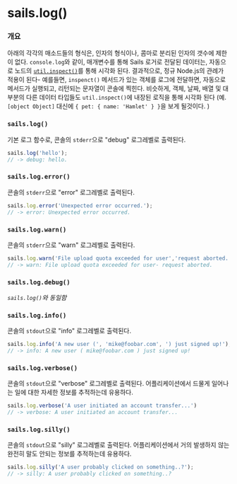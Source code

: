 # sails.log()
### 개요

아래의 각각의 매소드들의 형식은, 인자의 형식이나, 콤마로 분리된 인자의 갯수에 제한이 없다. `console.log`와 같이, 매개변수를 통해 Sails 로거로 전달된 데이터는, 자동으로 노드의 [`util.inspect()`](http://nodejs.org/api/util.html#util_util_inspect_object_options)를 통해 시각화 된다. 결과적으로, 정규 Node.js의 관례가 적용이 된다- 예를들면, `inspenct()` 메서드가 있는 객체를 로그에 전달하면, 자동으로 메서드가 실행되고, 리턴되는 문자열이 콘솔에 찍힌다. 비슷하게, 객체, 날짜, 배열 및 대부분의 다른 데이터 타입들도 `util.inspect()`에 내장된 로직을 통해 시각화 된다 (예. `[object Object]` 대신에 `{ pet: { name: 'Hamlet' } }`을 보게 될것이다. )


### `sails.log()`

기본 로그 함수로, 콘솔의 `stderr`으로 "debug" 로그레벨로 출력된다.


```js
sails.log('hello');
// -> debug: hello.
```

### `sails.log.error()`

콘솔의 `stderr`으로 "error" 로그레벨로 출력된다.

```js
sails.log.error('Unexpected error occurred.');
// -> error: Unexpected error occurred.
```

### `sails.log.warn()`

콘솔의 `stderr`으로 "warn" 로그레벨로 출력된다.

```js
sails.log.warn('File upload quota exceeded for user','request aborted.');
// -> warn: File upload quota exceeded for user- request aborted.
```

### `sails.log.debug()`
_`sails.log()`와 동일함_

### `sails.log.info()`

콘솔의 `stdout`으로 "info" 로그레벨로 출력된다.

```js
sails.log.info('A new user (', 'mike@foobar.com', ') just signed up!');
// -> info: A new user ( mike@foobar.com ) just signed up!
```


### `sails.log.verbose()`

콘솔의 `stdout`으로 "verbose" 로그레벨로 출력된다. 
어플리케이션에서 드물게 일어나는 일에 대한 자세한 정보를 추적하는데 유용하다.

```js
sails.log.verbose('A user initiated an account transfer...')
// -> verbose: A user initiated an account transfer...
```


### `sails.log.silly()`

콘솔의 `stdout`으로 "silly" 로그레벨로 출력된다.
어플리케이션에서 거의 발생하지 않는 완전히 말도 안되는 정보를 추적하는데 유용하다.

```js
sails.log.silly('A user probably clicked on something..?');
// -> silly: A user probably clicked on something..?
```





<docmeta name="uniqueID" value="sailslog321347">
<docmeta name="displayName" value="sails.log()">

